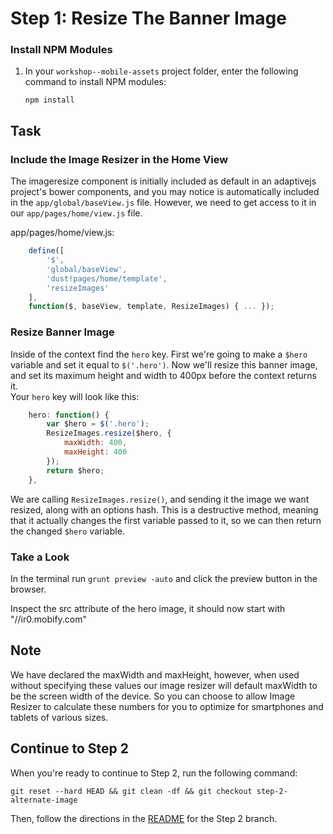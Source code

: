 # Step 1: Resize The Banner Image

### Install NPM Modules

1. In your `workshop--mobile-assets` project folder, enter the following command to install NPM modules:

    ```
    npm install
    ```
## Task

### Include the Image Resizer in the Home View 

The imageresize component is initially included as default in an adaptivejs project's  bower components, and you may notice is automatically included in the `app/global/baseView.js` file. However, we need to get access to it in our `app/pages/home/view.js` file. 

app/pages/home/view.js:
```javascript
    define([
        '$',
        'global/baseView',
        'dust!pages/home/template',
        'resizeImages'
    ],
    function($, baseView, template, ResizeImages) { ... });
``` 
### Resize Banner Image

Inside of the context find the `hero` key. First we're going to make a `$hero` variable and set it equal to `$('.hero')`. Now we'll resize this banner image, and set its maximum height and width to 400px before the context returns it.  
Your `hero` key will look like this:

```javascript
    hero: function() {
        var $hero = $('.hero');
        ResizeImages.resize($hero, {
            maxWidth: 400,
            maxHeight: 400
        });
        return $hero;
    },
```

We are calling `ResizeImages.resize()`, and sending it the image we want resized, along with an options hash. This is a destructive method, meaning that it actually changes the first variable passed to it, so we can then return the changed `$hero` variable.

### Take a Look

In the terminal run `grunt preview -auto` and click the preview button in the browser. 

Inspect the src attribute of the hero image, it should now start with "//ir0.mobify.com"

## Note

We have declared the maxWidth and maxHeight, however, when used without specifying these values our image resizer will default maxWidth to be the screen width of the device. So you can choose to allow Image Resizer to calculate these numbers for you to optimize for smartphones and tablets of various sizes. 


## Continue to Step 2

When you're ready to continue to Step 2, run the following command:

```
git reset --hard HEAD && git clean -df && git checkout step-2-alternate-image
```

Then, follow the directions in the [README](https://github.com/mobify/workshop--mobile-assets/blob/step-2-alternate-image/README.md) for the Step 2 branch.